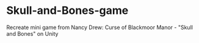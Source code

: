 # Skull-and-Bones-game
Recreate mini game from Nancy Drew: Curse of Blackmoor Manor - "Skull and Bones" on Unity
